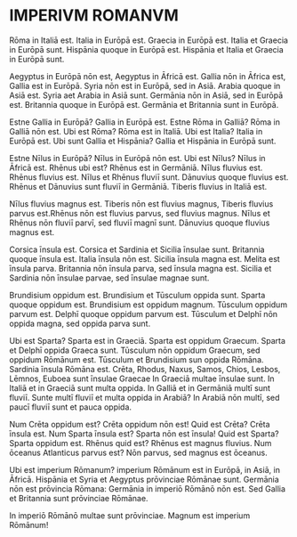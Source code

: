 # IMPERIVM ROMANVM

Rōma in Italiā est. Italia in Eurōpā est. Graecia in Eurōpā est. Italia et Graecia in Eurōpā sunt. Hispānia quoque in Eurōpā est. Hispānia et Italia et Graecia in Eurōpā sunt. 

Aegyptus in Eurōpā nōn est, Aegyptus in Āfricā est. Gallia nōn in Āfrica est, Gallia est in Eurōpā. Syria nōn est in Eurōpā, sed in Asiā. Arabia quoque in Asiā est. Syria aet Arabia in Asiā sunt. Germānia nōn in Asiā, sed in Eurōpā est. Britannia quoque in Eurōpā est. Germānia et Britannia sunt in Eurōpā.

Estne Gallia in Eurōpā? Gallia in Eurōpā est. Estne Rōma in Galliā? Rōma in Galliā nōn est. Ubi est Rōma? Rōma est in Italiā. Ubi est Italia? Italia in Eurōpā est. Ubi sunt Gallia et Hispānia? Gallia et Hispānia in Eurōpā sunt.

Estne Nīlus in Eurōpā? Nīlus in Eurōpā nōn est. Ubi est Nīlus? Nīlus in Āfricā est. Rhēnus ubi est? Rhēnus est in Germāniā. Nīlus fluvius est. Rhēnus fluvius est. Nīlus et Rhēnus fluviī sunt. Dānuvius quoque fluvius est. Rhēnus et Dānuvius sunt fluviī in Germāniā. Tiberis fluvius in Italiā est.

Nīlus fluvius magnus est. Tiberis nōn est fluvius magnus, Tiberis fluvius parvus est.Rhēnus nōn est fluvius parvus, sed fluvius magnus. Nīlus et Rhēnus nōn fluviī parvī, sed fluviī magnī sunt. Dānuvius quoque fluvius magnus est. 

Corsica īnsula est. Corsica et Sardinia et Sicilia īnsulae sunt. Britannia quoque īnsula est. Italia īnsula nōn est. Sicilia īnsula magna est. Melita est īnsula parva. Britannia nōn īnsula parva, sed īnsula magna est. Sicilia et Sardinia nōn īnsulae parvae, sed īnsulae magnae sunt. 

Brundisium oppidum est. Brundisium et Tūsculum oppida sunt. Sparta quoque oppidum est. Brundisium est oppidum magnum. Tūsculum oppidum parvum est. Delphī quoque oppidum parvum est. Tūsculum et Delphī nōn oppida magna, sed oppida parva sunt.

Ubi est Sparta? Sparta est in Graeciā. Sparta est oppidum Graecum. Sparta et Delphī oppida Graeca sunt. Tūsculum nōn oppidum Graecum, sed oppidum Rōmānum est. Tūsculum et Brundisium sun oppida Rōmāna. Sardinia īnsula Rōmāna est. Crēta, Rhodus, Naxus, Samos, Chios, Lesbos, Lēmnos, Euboea sunt īnsulae Graecae In Graeciā multae īnsulae sunt. In Italiā et in Graeciā sunt multa oppida. In Galliā et in Germāniā multī sunt fluviī. Sunte multī fluviī et multa oppida in Arabiā? In Arabiā nōn multī, sed paucī fluviī sunt et pauca oppida.

Num Crēta oppidum est? Crēta oppidum nōn est! Quid est Crēta? Crēta īnsula est. Num Sparta īnsula est? Sparta nōn est īnsula! Quid est Sparta? Sparta oppidum est. Rhēnus quid est? Rhēnus est magnus fluvius. Num ōceanus Atlanticus parvus est? Nōn parvus, sed magnus est ōceanus.

Ubi est imperium Rōmanum? imperium Rōmānum est in Eurōpā, in Asiā, in Āfricā. Hispānia et Syria et Aegyptus prōvinciae Rōmānae sunt. Germānia nōn est prōvincia Rōmana: Germānia in imperiō Rōmānō nōn est. Sed Gallia et Britannia sunt prōvinciae Rōmānae.

In imperiō Rōmānō multae sunt prōvinciae. Magnum est imperium Rōmānum!
































